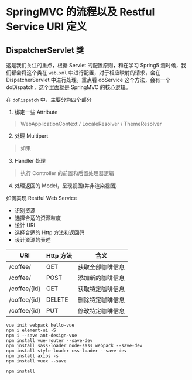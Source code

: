 # SpringMVC 的流程以及 Restful Service URI 定义

## DispatcherServlet 类

这是我们关注的重点，根据 Servlet 的配置原则，和在学习 Spring5 测时候，我们都会将这个类在 ``web.xml`` 中进行配置，对于相应映射的请求，会在 DispatcherServlet 中进行处理。重点看 doService 这个方法，会有一个 doDispatch，这个里面就是 SpringMVC 的核心逻辑。

在 ``doPispatch`` 中，主要分为四个部分

1. 绑定一些 Attribute

> WebApplicationContext / LocaleResolver / ThemeResolver

2. 处理 Multipart

> 如果

3. Handler 处理

> 执行 Controller 的前置和后置处理器逻辑

4. 处理返回的 Model，呈现视图(并非渲染视图)





如何实现 Restful Web Service

* 识别资源
* 选择合适的资源粒度
* 设计 URI
* 选择合适的 Http 方法和返回码
* 设计资源的表述



| URI          | Http 方法 | 含义             |
| ------------ | --------- | ---------------- |
| /coffee/     | GET       | 获取全部咖啡信息 |
| /coffee/     | POST      | 添加新的咖啡信息 |
| /coffee/{id} | GET       | 获取特定咖啡信息 |
| /coffee/{id} | DELETE    | 删除特定咖啡信息 |
| /coffee/{id} | PUT       | 修改特定咖啡信息 |





```
vue init webpack hello-vue
npm i element-ui -S
npm i --save ant-design-vue
npm install vue-router --save-dev
npm install sass-loader node-sass webpack --save-dev
npm install style-loader css-loader --save-dev
npm install axios -s
npm install vuex --save

npm install

```

